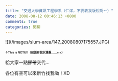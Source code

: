 ```yaml
---
title: "交通大學資訊工程學系（仁洋，不要收我版稅啊～）"
date: 2008-08-12 00:46:13 +0800
comments: true
categories: 閒聊
---
```

<p>![](/images/slum-area/147_20080807175557.JPG)</p><p><span style="font-size: xx-small;"><b>&uarr;This is NCTU!!（前面有個水溝蓋......= =）</b></span></p><p>給大家一點<span style="text-decoration: line-through;">膠帶</span>交代...</p><p>各位有空可以來新竹找我呦！XD</p><p>&nbsp;</p>

